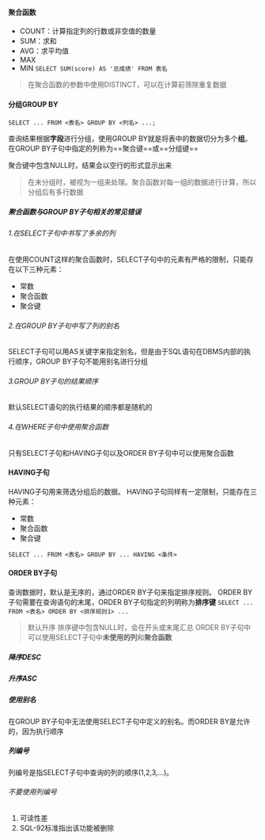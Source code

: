 #### 聚合函数
- COUNT：计算指定列的行数或非空值的数量
- SUM：求和
- AVG：求平均值
- MAX
- MIN
`SELECT SUM(score) AS '总成绩' FROM 表名`
> 在聚合函数的参数中使用DISTINCT，可以在计算前筛除重复数据

#### 分组GROUP BY
```mysql
SELECT ... FROM <表名> GROUP BY <列名> ...;
```
查询结果根据**字段**进行分组，使用GROUP BY就是将表中的数据切分为多个**组**。在GROUP BY子句中指定的列称为==聚合键==或==分组键==

聚合键中包含NULL时，结果会以空行的形式显示出来
>在未分组时，被视为一组来处理。聚合函数对每一组的数据进行计算，所以分组后有多行数据
##### 聚合函数与GROUP BY子句相关的常见错误
###### 1.在SELECT子句中书写了多余的列
在使用COUNT这样的聚合函数时，SELECT子句中的元素有严格的限制，只能存在以下三种元素：
- 常数
- 聚合函数
- 聚合键
###### 2.在GROUP BY子句中写了列的别名
SELECT子句可以用AS关键字来指定别名，但是由于SQL语句在DBMS内部的执行顺序，GROUP BY子句不能用别名进行分组
###### 3.GROUP BY子句的结果顺序
默认SELECT语句的执行结果的顺序都是随机的
###### 4.在WHERE子句中使用聚合函数
只有SELECT子句和HAVING子句以及ORDER BY子句中可以使用聚合函数
#### HAVING子句
HAVING子句用来筛选分组后的数据。
HAVING子句同样有一定限制，只能存在三种元素：
- 常数
- 聚合函数
- 聚合键
```mysql
SELECT ... FROM <表名> GROUP BY ... HAVING <条件>
```
#### ORDER BY子句
查询数据时，默认是无序的，通过ORDER BY子句来指定排序规则。
ORDER BY子句需要在查询语句的末尾，ORDER BY子句指定的列明称为**排序键**
`SELECT ... FROM <表名> ORDER BY <排序规则1> ...`
>默认升序
>排序键中包含NULL时，会在开头或末尾汇总
>ORDER BY子句中可以使用SELECT子句中**未使用的列**和**聚合函数**
##### 降序DESC
##### 升序ASC
##### 使用别名
在GROUP BY子句中无法使用SELECT子句中定义的别名。而ORDER BY是允许的，因为执行顺序
##### 列编号
列编号是指SELECT子句中查询的列的顺序(1,2,3,...)。
###### 不要使用列编号
1. 可读性差
2. SQL-92标准指出该功能被删除